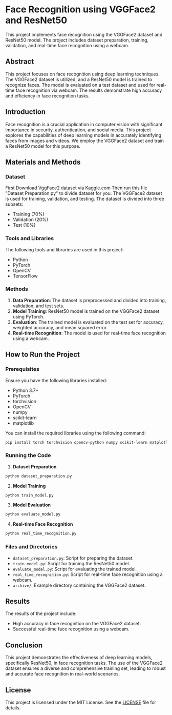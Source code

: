 # Face Recognition using VGGFace2 and ResNet50

This project implements face recognition using the VGGFace2 dataset and ResNet50 model. The project includes dataset preparation, training, validation, and real-time face recognition using a webcam.

## Abstract

This project focuses on face recognition using deep learning techniques. The VGGFace2 dataset is utilized, and a ResNet50 model is trained to recognize faces. The model is evaluated on a test dataset and used for real-time face recognition via webcam. The results demonstrate high accuracy and efficiency in face recognition tasks.

## Introduction

Face recognition is a crucial application in computer vision with significant importance in security, authentication, and social media. This project explores the capabilities of deep learning models in accurately identifying faces from images and videos. We employ the VGGFace2 dataset and train a ResNet50 model for this purpose. 

## Materials and Methods

### Dataset
First Download VggFace2 dataset via Kaggle.com Then run this file "Dataset Preparation.py" to divide dataset for you.
The VGGFace2 dataset is used for training, validation, and testing. The dataset is divided into three subsets:
- Training (70%)
- Validation (20%)
- Test (10%)

### Tools and Libraries

The following tools and libraries are used in this project:
- Python
- PyTorch
- OpenCV
- TensorFlow

### Methods

1. **Data Preparation**: The dataset is preprocessed and divided into training, validation, and test sets.
2. **Model Training**: ResNet50 model is trained on the VGGFace2 dataset using PyTorch.
3. **Evaluation**: The trained model is evaluated on the test set for accuracy, weighted accuracy, and mean squared error.
4. **Real-time Recognition**: The model is used for real-time face recognition using a webcam.

## How to Run the Project

### Prerequisites

Ensure you have the following libraries installed:

- Python 3.7+
- PyTorch
- torchvision
- OpenCV
- numpy
- scikit-learn
- matplotlib

You can install the required libraries using the following command:

```bash
pip install torch torchvision opencv-python numpy scikit-learn matplotlib
```

### Running the Code

1. **Dataset Preparation**

```bash
python dataset_preparation.py
```

2. **Model Training**

```bash
python train_model.py
```

3. **Model Evaluation**

```bash
python evaluate_model.py
```

4. **Real-time Face Recognition**

```bash
python real_time_recognition.py
```

### Files and Directories

- `dataset_preparation.py`: Script for preparing the dataset.
- `train_model.py`: Script for training the ResNet50 model.
- `evaluate_model.py`: Script for evaluating the trained model.
- `real_time_recognition.py`: Script for real-time face recognition using a webcam.
- `archive/`: Example directory containing the VGGFace2 dataset.

## Results

The results of the project include:
- High accuracy in face recognition on the VGGFace2 dataset.
- Successful real-time face recognition using a webcam.

## Conclusion

This project demonstrates the effectiveness of deep learning models, specifically ResNet50, in face recognition tasks. The use of the VGGFace2 dataset ensures a diverse and comprehensive training set, leading to robust and accurate face recognition in real-world scenarios.

## License

This project is licensed under the MIT License. See the [LICENSE](LICENSE) file for details.
